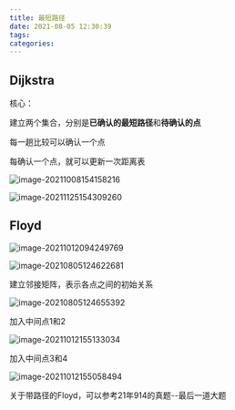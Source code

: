 ```yaml
---
title: 最短路径
date: 2021-08-05 12:30:39
tags:
categories:
---
```


## Dijkstra

核心：

建立两个集合，分别是**已确认的最短路径**和**待确认的点**

每一趟比较可以确认一个点

每确认一个点，就可以更新一次距离表

![image-20211008154158216](https://gitee.com/simple_one1/pic/raw/master/image-20211008154158216.png)

![image-20211125154309260](https://gitee.com/simple_one1/pic/raw/master/image-20211125154309260.png)





## Floyd



![image-20211012094249769](https://gitee.com/simple_one1/pic/raw/master/image-20211012094249769.png)



![image-20210805124622681](https://gitee.com/simple_one1/pic/raw/master/image-20210805124622681.png)



建立邻接矩阵，表示各点之间的初始关系

![image-20210805124655392](https://gitee.com/simple_one1/pic/raw/master/image-20210805124655392.png)

加入中间点1和2

![image-20211012155133034](https://gitee.com/simple_one1/pic/raw/master/image-20211012155133034.png)

加入中间点3和4

![image-20211012155058494](https://gitee.com/simple_one1/pic/raw/master/image-20211012155058494.png)

关于带路径的Floyd，可以参考21年914的真题--最后一道大题

